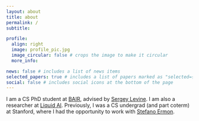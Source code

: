 ```yaml
---
layout: about
title: about
permalink: /
subtitle: 

profile:
  align: right
  image: profile_pic.jpg
  image_circular: false # crops the image to make it circular
  more_info:

news: false # includes a list of news items
selected_papers: true # includes a list of papers marked as "selected={true}"
social: false # includes social icons at the bottom of the page
---
```


I am a CS PhD student at [BAIR](https://bair.berkeley.edu/), advised by [Sergey Levine](https://people.eecs.berkeley.edu/~svlevine/). I am also a researcher at [Liquid AI](https://www.liquid.ai/). Previously, I was a CS undergrad (and part coterm) at Stanford, where I had the opportunity to work with [Stefano Ermon](https://cs.stanford.edu/~ermon/).
